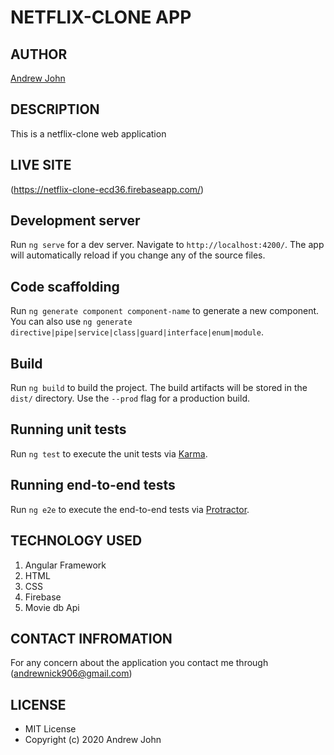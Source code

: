 # NETFLIX-CLONE APP

## AUTHOR
[Andrew John](https://github.com/andyjohn23)

## DESCRIPTION 
This is a netflix-clone web application

## LIVE SITE
(https://netflix-clone-ecd36.firebaseapp.com/)

## Development server

Run `ng serve` for a dev server. Navigate to `http://localhost:4200/`. The app will automatically reload if you change any of the source files.

## Code scaffolding

Run `ng generate component component-name` to generate a new component. You can also use `ng generate directive|pipe|service|class|guard|interface|enum|module`.

## Build

Run `ng build` to build the project. The build artifacts will be stored in the `dist/` directory. Use the `--prod` flag for a production build.

## Running unit tests

Run `ng test` to execute the unit tests via [Karma](https://karma-runner.github.io).

## Running end-to-end tests

Run `ng e2e` to execute the end-to-end tests via [Protractor](http://www.protractortest.org/).

## TECHNOLOGY USED
1. Angular Framework
1. HTML
1. CSS
1. Firebase
1. Movie db Api

## CONTACT INFROMATION
For any concern about the application you contact me through (andrewnick906@gmail.com)

## LICENSE
* MIT License
* Copyright (c) 2020 Andrew John